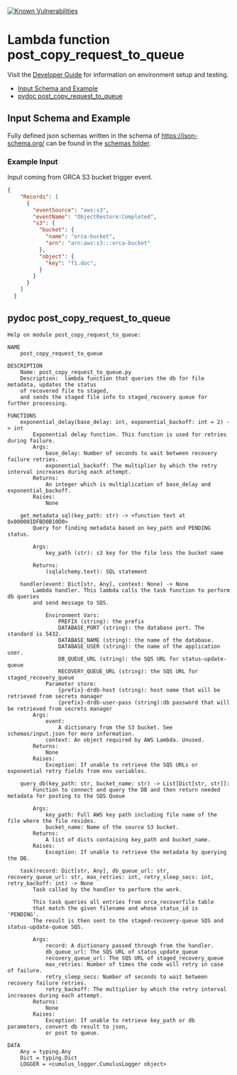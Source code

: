 [![Known Vulnerabilities](https://snyk.io/test/github/nasa/cumulus-orca/badge.svg?targetFile=tasks/post_copy_request_to_queue/requirements.txt)](https://snyk.io/test/github/nasa/cumulus-orca?targetFile=tasks/copy_files_to_archive/requirements.txt)

# Lambda function post_copy_request_to_queue

Visit the [Developer Guide](https://nasa.github.io/cumulus-orca/docs/developer/development-guide/code/contrib-code-intro) for information on environment setup and testing.

- [Input Schema and Example](#input-schema-and-example)
- [pydoc post_copy_request_to_queue](#pydoc-post_copy_request_to_queue)


## Input Schema and Example
Fully defined json schemas written in the schema of https://json-schema.org/ can be found in the [schemas folder](schemas).

### Example Input
Input coming from ORCA S3 bucket trigger event.
```json
{
    "Records": [
      {
        "eventSource": "aws:s3",
        "eventName": "ObjectRestore:Completed",
        "s3": {
          "bucket": {
            "name": "orca-bucket",
            "arn": "arn:aws:s3:::orca-bucket"
          },
          "object": {
            "key": "f1.doc",
          }
        }
      }
    ]
  }
```

## pydoc post_copy_request_to_queue
```
Help on module post_copy_request_to_queue:

NAME
    post_copy_request_to_queue

DESCRIPTION
    Name: post_copy_request_to_queue.py
    Description:  lambda function that queries the db for file metadata, updates the status
    of recovered file to staged,
    and sends the staged file info to staged_recovery queue for further processing.

FUNCTIONS
    exponential_delay(base_delay: int, exponential_backoff: int = 2) -> int
        Exponential delay function. This function is used for retries during failure.
        Args:
            base_delay: Number of seconds to wait between recovery failure retries.
            exponential_backoff: The multiplier by which the retry interval increases during each attempt.
        Returns:
            An integer which is multiplication of base_delay and exponential_backoff.
        Raises:
            None
    
    get_metadata_sql(key_path: str) -> <function text at 0x000001DFBD0B10D0>
        Query for finding metadata based on key_path and PENDING status.
        
        Args:
            key_path (str): s3 key for the file less the bucket name
        
        Returns:
            (sqlalchemy.text): SQL statement
    
    handler(event: Dict[str, Any], context: None) -> None
        Lambda handler. This lambda calls the task function to perform db queries
        and send message to SQS.
        
            Environment Vars:
                PREFIX (string): the prefix
                DATABASE_PORT (string): the database port. The standard is 5432.
                DATABASE_NAME (string): the name of the database.
                DATABASE_USER (string): the name of the application user.
                DB_QUEUE_URL (string): the SQS URL for status-update-queue
                RECOVERY_QUEUE_URL (string): the SQS URL for staged_recovery_queue
            Parameter store:
                {prefix}-drdb-host (string): host name that will be retrieved from secrets manager
                {prefix}-drdb-user-pass (string):db password that will be retrieved from secrets manager
        Args:
            event:
                A dictionary from the S3 bucket. See schemas/input.json for more information.
            context: An object required by AWS Lambda. Unused.
        Returns:
            None
        Raises:
            Exception: If unable to retrieve the SQS URLs or exponential retry fields from env variables.
    
    query_db(key_path: str, bucket_name: str) -> List[Dict[str, str]]:
        Function to connect and query the DB and then return needed metadata for posting to the SQS Queue

        Args:
            key_path: Full AWS key path including file name of the file where the file resides.
            bucket_name: Name of the source S3 bucket.
        Returns:
            A list of dicts containing key_path and bucket_name.
        Raises:
            Exception: If unable to retrieve the metadata by querying the DB.

    task(record: Dict[str, Any], db_queue_url: str, recovery_queue_url: str, max_retries: int, retry_sleep_secs: int, retry_backoff: int) -> None
        Task called by the handler to perform the work.
        
        This task queries all entries from orca_recoverfile table
        that match the given filename and whose status_id is 'PENDING'.
        The result is then sent to the staged-recovery-queue SQS and status-update-queue SQS.
        
        Args:
            record: A dictionary passed through from the handler.
            db_queue_url: The SQS URL of status_update_queue
            recovery_queue_url: The SQS URL of staged_recovery_queue
            max_retries: Number of times the code will retry in case of failure.
            retry_sleep_secs: Number of seconds to wait between recovery failure retries.
            retry_backoff: The multiplier by which the retry interval increases during each attempt.
        Returns:
            None
        Raises:
            Exception: If unable to retrieve key_path or db parameters, convert db result to json,
            or post to queue.

DATA
    Any = typing.Any
    Dict = typing.Dict
    LOGGER = <cumulus_logger.CumulusLogger object>
```